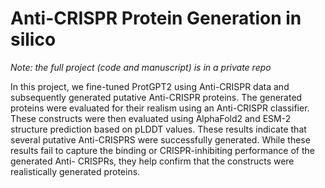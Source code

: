 # Anti-CRISPR Protein Generation in silico
*Note: the full project (code and manuscript) is in a private repo* 

In this project, we fine-tuned ProtGPT2 using Anti-CRISPR data and subsequently generated putative Anti-CRISPR proteins. The generated proteins were evaluated for their realism using an Anti-CRISPR classifier. These constructs were then evaluated using AlphaFold2 and ESM-2 structure prediction based on pLDDT values. These results indicate that several putative Anti-CRISPRS were successfully generated. While these results fail to capture the binding or CRISPR-inhibiting performance of the generated Anti- CRISPRs, they help confirm that the constructs were realistically generated proteins.

